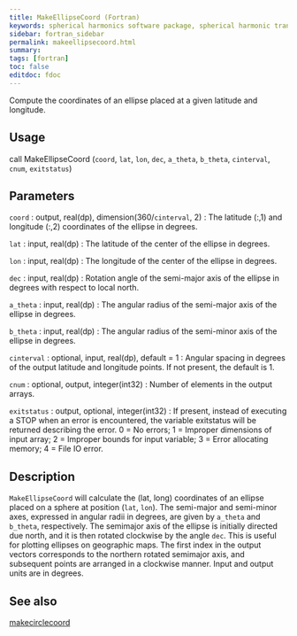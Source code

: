```yaml
---
title: MakeEllipseCoord (Fortran)
keywords: spherical harmonics software package, spherical harmonic transform, legendre functions, multitaper spectral analysis, fortran, Python, gravity, magnetic field
sidebar: fortran_sidebar
permalink: makeellipsecoord.html
summary:
tags: [fortran]
toc: false
editdoc: fdoc
---
```


Compute the coordinates of an ellipse placed at a given latitude and longitude.

## Usage

call MakeEllipseCoord (`coord`, `lat`, `lon`, `dec`, `a_theta`, `b_theta`, `cinterval`, `cnum`, `exitstatus`)

## Parameters

`coord` : output, real(dp), dimension(360/`cinterval`, 2)
:   The latitude (:,1) and longitude (:,2) coordinates of the ellipse in degrees.

`lat` : input, real(dp)
:   The latitude of the center of the ellipse in degrees.

`lon` : input, real(dp)
:   The longitude of the center of the ellipse in degrees.

`dec` : input, real(dp)
:   Rotation angle of the semi-major axis of the ellipse in degrees with respect to local north.

`a_theta` : input, real(dp)
:   The angular radius of the semi-major axis of the ellipse in degrees.

`b_theta` : input, real(dp)
:   The angular radius of the semi-minor axis of the ellipse in degrees.

`cinterval` : optional, input, real(dp), default = 1
:   Angular spacing in degrees of the output latitude and longitude points. If not present, the default is 1.

`cnum` : optional, output, integer(int32)
:   Number of elements in the output arrays.

`exitstatus` : output, optional, integer(int32)
:   If present, instead of executing a STOP when an error is encountered, the variable exitstatus will be returned describing the error. 0 = No errors; 1 = Improper dimensions of input array; 2 = Improper bounds for input variable; 3 = Error allocating memory; 4 = File IO error.

## Description

`MakeEllipseCoord` will calculate the (lat, long) coordinates of an ellipse placed on a sphere at position (`lat`, `lon`). The semi-major and semi-minor axes, expressed in angular radii in degrees, are given by `a_theta` and `b_theta`, respectively. The semimajor axis of the ellipse is initially directed due north, and it is then rotated clockwise by the angle `dec`. This is useful for plotting ellipses on geographic maps. The first index in the output vectors corresponds to the northern rotated semimajor axis, and subsequent points are arranged in a clockwise manner. Input and output units are in degrees.

## See also

[makecirclecoord](makecirclecoord.html)
